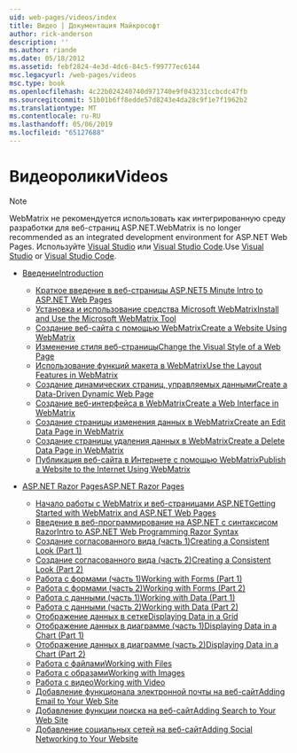 ```yaml
---
uid: web-pages/videos/index
title: Видео | Документация Майкрософт
author: rick-anderson
description: ''
ms.author: riande
ms.date: 05/18/2012
ms.assetid: febf2824-4e3d-4dc6-84c5-f99777ec6144
msc.legacyurl: /web-pages/videos
msc.type: book
ms.openlocfilehash: 4c22b024240740d971740e9f043231ccbcdc47fb
ms.sourcegitcommit: 51b01b6ff8edde57d8243e4da28c9f1e7f1962b2
ms.translationtype: MT
ms.contentlocale: ru-RU
ms.lasthandoff: 05/06/2019
ms.locfileid: "65127688"
---
```

# <a name="videos"></a><span data-ttu-id="f6e0c-102">Видеоролики</span><span class="sxs-lookup"><span data-stu-id="f6e0c-102">Videos</span></span>

> [!NOTE] 
> <span data-ttu-id="f6e0c-103">WebMatrix не рекомендуется использовать как интегрированную среду разработки для веб-страниц ASP.NET.</span><span class="sxs-lookup"><span data-stu-id="f6e0c-103">WebMatrix is no longer recommended as an integrated development environment for ASP.NET Web Pages.</span></span> <span data-ttu-id="f6e0c-104">Используйте [Visual Studio](xref:aspnet/web-pages/overview/getting-started/program-asp-net-web-pages-in-visual-studio) или [Visual Studio Code](https://code.visualstudio.com/).</span><span class="sxs-lookup"><span data-stu-id="f6e0c-104">Use [Visual Studio](xref:aspnet/web-pages/overview/getting-started/program-asp-net-web-pages-in-visual-studio) or [Visual Studio Code](https://code.visualstudio.com/).</span></span>

- [<span data-ttu-id="f6e0c-105">Введение</span><span class="sxs-lookup"><span data-stu-id="f6e0c-105">Introduction</span></span>](introduction/index.md)

    - [<span data-ttu-id="f6e0c-106">Краткое введение в веб-страницы ASP.NET</span><span class="sxs-lookup"><span data-stu-id="f6e0c-106">5 Minute Intro to ASP.NET Web Pages</span></span>](introduction/5-minute-introduction-to-aspnet-web-pages.md)
    - [<span data-ttu-id="f6e0c-107">Установка и использование средства Microsoft WebMatrix</span><span class="sxs-lookup"><span data-stu-id="f6e0c-107">Install and Use the Microsoft WebMatrix Tool</span></span>](introduction/install-and-use-the-microsoft-webmatrix-tool.md)
    - [<span data-ttu-id="f6e0c-108">Создание веб-сайта с помощью WebMatrix</span><span class="sxs-lookup"><span data-stu-id="f6e0c-108">Create a Website Using WebMatrix</span></span>](introduction/create-a-website-using-webmatrix.md)
    - [<span data-ttu-id="f6e0c-109">Изменение стиля веб-страницы</span><span class="sxs-lookup"><span data-stu-id="f6e0c-109">Change the Visual Style of a Web Page</span></span>](introduction/change-the-visual-style-of-a-web-page.md)
    - [<span data-ttu-id="f6e0c-110">Использование функций макета в WebMatrix</span><span class="sxs-lookup"><span data-stu-id="f6e0c-110">Use the Layout Features in WebMatrix</span></span>](introduction/use-the-layout-features-in-webmatrix.md)
    - [<span data-ttu-id="f6e0c-111">Создание динамических страниц, управляемых данными</span><span class="sxs-lookup"><span data-stu-id="f6e0c-111">Create a Data-Driven Dynamic Web Page</span></span>](introduction/create-a-data-driven-dynamic-web-page.md)
    - [<span data-ttu-id="f6e0c-112">Создание веб-интерфейса в WebMatrix</span><span class="sxs-lookup"><span data-stu-id="f6e0c-112">Create a Web Interface in WebMatrix</span></span>](introduction/create-a-web-interface-in-webmatrix.md)
    - [<span data-ttu-id="f6e0c-113">Создание страницы изменения данных в WebMatrix</span><span class="sxs-lookup"><span data-stu-id="f6e0c-113">Create an Edit Data Page in WebMatrix</span></span>](introduction/create-an-edit-data-page-in-webmatrix.md)
    - [<span data-ttu-id="f6e0c-114">Создание страницы удаления данных в WebMatrix</span><span class="sxs-lookup"><span data-stu-id="f6e0c-114">Create a Delete Data Page in WebMatrix</span></span>](introduction/create-a-delete-data-page-in-webmatrix.md)
    - [<span data-ttu-id="f6e0c-115">Публикация веб-сайта в Интернете с помощью WebMatrix</span><span class="sxs-lookup"><span data-stu-id="f6e0c-115">Publish a Website to the Internet Using WebMatrix</span></span>](introduction/publish-a-website-to-the-internet-using-webmatrix.md)
- [<span data-ttu-id="f6e0c-116">ASP.NET Razor Pages</span><span class="sxs-lookup"><span data-stu-id="f6e0c-116">ASP.NET Razor Pages</span></span>](aspnet-razor-pages/index.md)

    - [<span data-ttu-id="f6e0c-117">Начало работы с WebMatrix и веб-страницами ASP.NET</span><span class="sxs-lookup"><span data-stu-id="f6e0c-117">Getting Started with WebMatrix and ASP.NET Web Pages</span></span>](aspnet-razor-pages/getting-started-with-webmatrix-and-aspnet-web-pages.md)
    - [<span data-ttu-id="f6e0c-118">Введение в веб-программирование на ASP.NET с синтаксисом Razor</span><span class="sxs-lookup"><span data-stu-id="f6e0c-118">Intro to ASP.NET Web Programming Razor Syntax</span></span>](aspnet-razor-pages/introduction-to-aspnet-web-programming-using-the-razor-syntax.md)
    - [<span data-ttu-id="f6e0c-119">Создание согласованного вида (часть 1)</span><span class="sxs-lookup"><span data-stu-id="f6e0c-119">Creating a Consistent Look (Part 1)</span></span>](aspnet-razor-pages/creating-a-consistent-look-part-1.md)
    - [<span data-ttu-id="f6e0c-120">Создание согласованного вида (часть 2)</span><span class="sxs-lookup"><span data-stu-id="f6e0c-120">Creating a Consistent Look (Part 2)</span></span>](aspnet-razor-pages/creating-a-consistent-look-part-2.md)
    - [<span data-ttu-id="f6e0c-121">Работа с формами (часть 1)</span><span class="sxs-lookup"><span data-stu-id="f6e0c-121">Working with Forms (Part 1)</span></span>](aspnet-razor-pages/working-with-forms-part-1.md)
    - [<span data-ttu-id="f6e0c-122">Работа с формами (часть 2)</span><span class="sxs-lookup"><span data-stu-id="f6e0c-122">Working with Forms (Part 2)</span></span>](aspnet-razor-pages/working-with-forms-part-2.md)
    - [<span data-ttu-id="f6e0c-123">Работа с данными (часть 1)</span><span class="sxs-lookup"><span data-stu-id="f6e0c-123">Working with Data (Part 1)</span></span>](aspnet-razor-pages/working-with-data-part-1.md)
    - [<span data-ttu-id="f6e0c-124">Работа с данными (часть 2)</span><span class="sxs-lookup"><span data-stu-id="f6e0c-124">Working with Data (Part 2)</span></span>](aspnet-razor-pages/working-with-data-part-2.md)
    - [<span data-ttu-id="f6e0c-125">Отображение данных в сетке</span><span class="sxs-lookup"><span data-stu-id="f6e0c-125">Displaying Data in a Grid</span></span>](aspnet-razor-pages/displaying-data-in-a-grid.md)
    - [<span data-ttu-id="f6e0c-126">Отображение данных в диаграмме (часть 1)</span><span class="sxs-lookup"><span data-stu-id="f6e0c-126">Displaying Data in a Chart (Part 1)</span></span>](aspnet-razor-pages/displaying-data-in-a-chart-part-1.md)
    - [<span data-ttu-id="f6e0c-127">Отображение данных в диаграмме (часть 2)</span><span class="sxs-lookup"><span data-stu-id="f6e0c-127">Displaying Data in a Chart (Part 2)</span></span>](aspnet-razor-pages/displaying-data-in-a-chart-part-2.md)
    - [<span data-ttu-id="f6e0c-128">Работа с файлами</span><span class="sxs-lookup"><span data-stu-id="f6e0c-128">Working with Files</span></span>](aspnet-razor-pages/working-with-files.md)
    - [<span data-ttu-id="f6e0c-129">Работа с образами</span><span class="sxs-lookup"><span data-stu-id="f6e0c-129">Working with Images</span></span>](aspnet-razor-pages/working-with-images.md)
    - [<span data-ttu-id="f6e0c-130">Работа с видео</span><span class="sxs-lookup"><span data-stu-id="f6e0c-130">Working with Video</span></span>](aspnet-razor-pages/working-with-video.md)
    - [<span data-ttu-id="f6e0c-131">Добавление функционала электронной почты на веб-сайт</span><span class="sxs-lookup"><span data-stu-id="f6e0c-131">Adding Email to Your Web Site</span></span>](aspnet-razor-pages/adding-email-to-your-web-site.md)
    - [<span data-ttu-id="f6e0c-132">Добавление функции поиска на веб-сайт</span><span class="sxs-lookup"><span data-stu-id="f6e0c-132">Adding Search to Your Web Site</span></span>](aspnet-razor-pages/adding-search-to-your-web-site.md)
    - [<span data-ttu-id="f6e0c-133">Добавление социальных сетей на веб-сайт</span><span class="sxs-lookup"><span data-stu-id="f6e0c-133">Adding Social Networking to Your Website</span></span>](aspnet-razor-pages/adding-social-networking-to-your-website.md)
